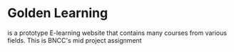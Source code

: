 # Golden Learning
is a prototype E-learning website that contains many courses from various fields. This is BNCC's mid project assignment 
